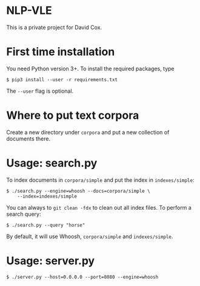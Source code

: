 NLP-VLE
=======

This is a private project for David Cox.

First time installation
=======================

You need Python version 3+. To install the required packages, type

    $ pip3 install --user -r requirements.txt

The `--user` flag is optional.

Where to put text corpora
=========================

Create a new directory under `corpora` and put a new collection of documents
there.

Usage: search.py
================

To index documents in `corpora/simple` and put the index in `indexes/simple`:

    $ ./search.py --engine=whoosh --docs=corpora/simple \
        --index=indexes/simple

You can always to `git clean -fdx` to clean out all index files. To perform a
search query:

    $ ./search.py --query "horse"

By default, it will use Whoosh, `corpora/simple` and `indexes/simple`.

Usage: server.py
================

    $ ./server.py --host=0.0.0.0 --port=8080 --engine=whoosh

